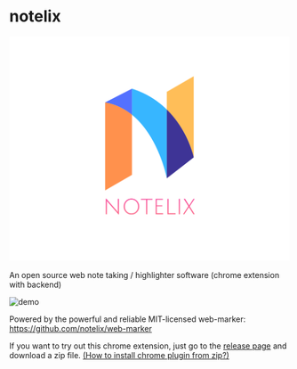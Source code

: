 # notelix

![logo](design/logo/FullColor_TransparentBg_1280x1024_72dpi.png)

An open source web note taking / highlighter software (chrome extension with backend)

![demo](design/demo.gif)


Powered by the powerful and reliable MIT-licensed web-marker: https://github.com/notelix/web-marker

If you want to try out this chrome extension, just go to the [release page](https://github.com/notelix/notelix/releases/tag/0.0.1) and download a zip file. [(How to install chrome plugin from zip?)](https://dev.to/ben/how-to-install-chrome-extensions-manually-from-github-1612)
